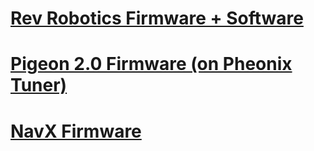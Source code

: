# [Rev Robotics Firmware + Software](https://github.com/REVrobotics/REV-Software-Binaries/releases/)
# [Pigeon 2.0 Firmware (on Pheonix Tuner)](https://store.ctr-electronics.com/pages/software)
# [NavX Firmware](https://www.kauailabs.com/support/navx-mxp/kb/faq.php?id=48)